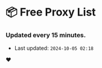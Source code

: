 # :package: Free Proxy List
### Updated every 15 minutes.

- Last updated: `2024-10-05 02:18`

:heart:
